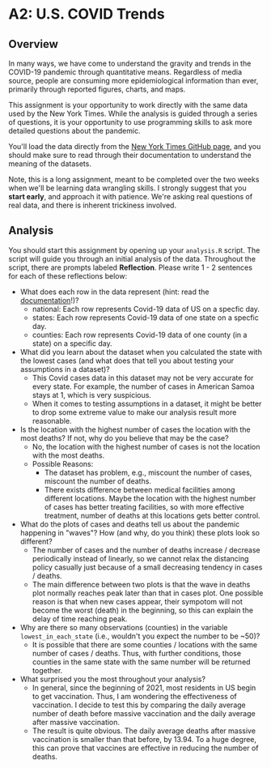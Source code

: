# A2: U.S. COVID Trends

## Overview
In many ways, we have come to understand the gravity and trends in the COVID-19 pandemic through quantitative means. Regardless of media source, people are consuming more epidemiological information than ever, primarily through reported figures, charts, and maps. 

This assignment is your opportunity to work directly with the same data used by the New York Times. While the analysis is guided through a series of questions, it is your opportunity to use programming skills to ask more detailed questions about the pandemic.

You'll load the data directly from the [New York Times GitHub page](https://github.com/nytimes/covid-19-data/), and you should make sure to read through their documentation to understand the meaning of the datasets. 

Note, this is a long assignment, meant to be completed over the two weeks when we'll be learning data wrangling skills. I strongly suggest that you **start early**, and approach it with patience. We're asking real questions of real data, and there is inherent trickiness involved. 

## Analysis
You should start this assignment by opening up your `analysis.R` script. The script will guide you through an initial analysis of the data. Throughout the script, there are prompts labeled **Reflection**. Please write 1 - 2 sentences for each of these reflections below:

- What does each row in the data represent (hint: read the [documentation](https://github.com/nytimes/covid-19-data/)!)?
    - national: Each row represents Covid-19 data of US on a specfic day.
    - states: Each row represents Covid-19 data of one state on a specfic day.
    - counties: Each row represents Covid-19 data of one county (in a state) on a specific day.
- What did you learn about the dataset when you calculated the state with the lowest cases (and what does that tell you about testing your assumptions in a dataset)?
  - This Covid cases data in this dataset may not be very accurate for every state. For example, the number of cases in American Samoa stays at 1, which is very suspicious.
  - When it comes to testing assumptions in a dataset, it might be better to drop some extreme value to make our analysis result more reasonable.
- Is the location with the highest number of cases the location with the most deaths? If not, why do you believe that may be the case? 
  - No, the location with the highest number of cases is not the location with the most deaths.
  - Possible Reasons:
    - The dataset has problem, e.g., miscount the number of cases, miscount the number of deaths.
    - There exists difference between medical facilities among different locations. Maybe the location with the highest number of cases has better treating facilities, so with more effective treatment, number of deaths at this locations gets better control.
- What do the plots of cases and deaths tell us about the  pandemic happening in "waves"? How (and why, do you think) these plots look so different?
  - The number of cases and the number of deaths increase / decrease periodically instead of linearly, so we cannot relax the distancing policy casually just because of a small decreasing tendency in cases / deaths.
  - The main difference between two plots is that the wave in deaths plot normally reaches peak later than that in cases plot. One possible reason is that when new cases appear, their sympotom will not become the worst (death) in the beginning, so this can explain the delay of time reaching peak.
- Why are there so many observations (counties) in the variable `lowest_in_each_state` (i.e., wouldn't you expect the number to be ~50)?
  - It is possible that there are some counties / locations with the same number of cases / deaths. Thus, with further conditions, those counties in the same state with the same number will be returned together.
- What surprised you the most throughout your analysis?
  - In general, since the beginning of 2021, most residents in US begin to get vaccination. Thus, I am wondering the effectiveness of vaccination. I decide to test this by comparing the daily average number of death before massive vaccination and the daily average after massive vaccination.
  - The result is quite obvious. The daily average deaths after massive vaccination is smaller than that before, by 13.94. To a huge degree, this can prove that vaccines are effective in reducing the number of deaths.